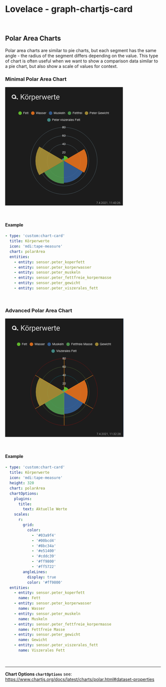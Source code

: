 # Lovelace - graph-chartjs-card
<br>

## Polar Area Charts

Polar area charts are similar to pie charts, but each segment has the same angle - the radius of the segment differs depending on the value.
This type of chart is often useful when we want to show a comparison data similar to a pie chart, but also show a scale of values for context.



### Minimal Polar Area Chart
![barchart_simple](img/simpleploararea.png)

<br>

#### Example

```yaml
- type: 'custom:chart-card'
  title: Körperwerte
  icon: 'mdi:tape-measure'
  chart: polarArea
  entities:
    - entity: sensor.peter_koperfett
    - entity: sensor.peter_korperwasser
    - entity: sensor.peter_muskeln
    - entity: sensor.peter_fettfreie_korpermasse
    - entity: sensor.peter_gewicht
    - entity: sensor.peter_viszerales_fett
```
<br>


### Advanced Polar Area Chart
![polarArea](img/polararea1.png)

<br>

#### Example

```yaml
- type: 'custom:chart-card'
  title: Körperwerte
  icon: 'mdi:tape-measure'
  height: 320
  chart: polarArea
  chartOptions:
    plugins:
      title:
        text: Aktuelle Werte
    scales:
      r:
        grid:
          color:
            - '#03a9f4'
            - '#00bcd4'
            - '#8bc34a'
            - '#e51400'
            - '#cddc39'
            - '#ff9800'
            - '#ff5722'
        angleLines:
          display: true
          color: '#ff9800'
  entities:
    - entity: sensor.peter_koperfett
      name: Fett
    - entity: sensor.peter_korperwasser
      name: Wasser
    - entity: sensor.peter_muskeln
      name: Muskeln
    - entity: sensor.peter_fettfreie_korpermasse
      name: Fettfreie Masse
    - entity: sensor.peter_gewicht
      name: Gewicht
    - entity: sensor.peter_viszerales_fett
      name: Viszerales Fett  
```
<br>

<hr>


**Chart Options `chartOptions`**
see: https://www.chartjs.org/docs/latest/charts/polar.html#dataset-properties